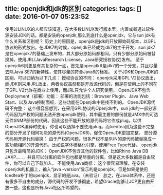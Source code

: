 title: openjdk和jdk的区别
categories: 
tags: []
date: 2016-01-07 05:23:52
---
使用过LINUX的人都应该知道，在大多数LINUX发行版本里，内置或者通过软件源安装JDK的话，都是安装的openjdk,那么到底什么是openjdk，它与sun jdk有什么关系和区别呢？
历史上的原因是，openjdk是jdk的开放原始码版本，以GPL协议的形式放出。在JDK7的时候，openjdk已经成为jdk7的主干开发，sun jdk7是在openjdk7的基础上发布的，其大部分原始码都相同，只有少部分原始码被替换掉。使用JRL(JavaResearch License，Java研究授权协议)发布。
至于openjdk6则更是有其复杂的一面，首先是openjdk6是jdk7的一个分支，并且尽量去除Java SE7的新特性，使其尽量的符合Java6的标准。
关于JDK和OpenJDK的区别，可以归纳为以下几点：
授权协议的不同：
openjdk采用GPL V2协议放出，而JDK则采用JRL放出。两者协议虽然都是开放源代码的，但是在使用上的不同在于GPL V2允许在商业上使用，而JRL只允许个人研究使用。
OpenJDK不包含Deployment（部署）功能：
部署的功能包括：Browser Plugin、Java Web Start、以及Java控制面板，这些功能在Openjdk中是找不到的。
OpenJDK源代码不完整：
这个很容易想到，在采用GPL协议的Openjdk中，sun jdk的一部分源代码因为产权的问题无法开放openjdk使用，其中最主要的部份就是JMX中的可选元件SNMP部份的代码。因此这些不能开放的源代码将它作成plug，以供OpenJDK编译时使用，你也可以选择不要使用plug。而Icedtea则为这些不完整的部分开发了相同功能的源代码(OpenJDK6)，促使OpenJDK更加完整。
部分源代码用开源代码替换：
由于产权的问题，很多产权不是SUN的源代码被替换成一些功能相同的开源代码，比如说字体栅格化引擎，使用Free Type代替。
openjdk只包含最精简的JDK：
OpenJDK不包含其他的软件包，比如Rhino Java DB JAXP……，并且可以分离的软件包也都是尽量的分离，但是这大多数都是自由软件，你可以自己下载加入。
不能使用Java商标：
这个很容易理解，在安装openjdk的机器上，输入“java -version”显示的是openjdk，但是如果是使用Icedtea补丁的openjdk，显示的是java。（未验证）
总之，在Java体系中，还是有很多不自由的成分，源代码的开发不够彻底，希望Oracle能够让JCP更自由开放一些，这也是所有Java社区所希望的。 